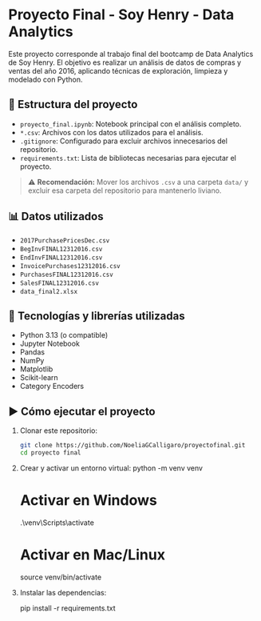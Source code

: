 # Proyecto Final - Soy Henry - Data Analytics

Este proyecto corresponde al trabajo final del bootcamp de Data Analytics de Soy Henry. El objetivo es realizar un análisis de datos de compras y ventas del año 2016, aplicando técnicas de exploración, limpieza y modelado con Python.

## 📁 Estructura del proyecto

- `proyecto_final.ipynb`: Notebook principal con el análisis completo.
- `*.csv`: Archivos con los datos utilizados para el análisis.
- `.gitignore`: Configurado para excluir archivos innecesarios del repositorio.
- `requirements.txt`: Lista de bibliotecas necesarias para ejecutar el proyecto.

> ⚠️ **Recomendación:** Mover los archivos `.csv` a una carpeta `data/` y excluir esa carpeta del repositorio para mantenerlo liviano.

## 📊 Datos utilizados

- `2017PurchasePricesDec.csv`
- `BegInvFINAL12312016.csv`
- `EndInvFINAL12312016.csv`
- `InvoicePurchases12312016.csv`
- `PurchasesFINAL12312016.csv`
- `SalesFINAL12312016.csv`
- `data_final2.xlsx`

## 🧪 Tecnologías y librerías utilizadas

- Python 3.13 (o compatible)
- Jupyter Notebook
- Pandas
- NumPy
- Matplotlib
- Scikit-learn
- Category Encoders

## ▶️ Cómo ejecutar el proyecto

1. Clonar este repositorio:
   ```bash
   git clone https://github.com/NoeliaGCalligaro/proyectofinal.git
   cd proyecto final 

2. Crear y activar un entorno virtual:
   python -m venv venv
   # Activar en Windows
   .\venv\Scripts\activate
   # Activar en Mac/Linux
   source venv/bin/activate



3. Instalar las dependencias:

    pip install -r requirements.txt